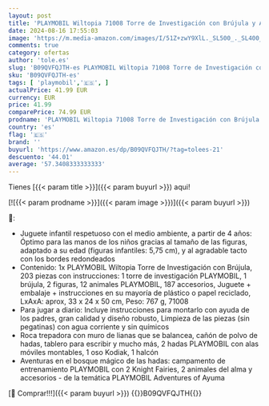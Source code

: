 ```yaml
---
layout: post
title: 'PLAYMOBIL Wiltopia 71008 Torre de Investigación con Brújula y Animales de Juguete  Juguete sostenible para niños a Partir de 4 años'
date: 2024-08-16 17:55:03
image: 'https://m.media-amazon.com/images/I/51Z+zwY9XlL._SL500_._SL400_.jpg'
comments: true
category: ofertas
author: 'tole.es'
slug: 'B09QVFQJTH-es PLAYMOBIL Wiltopia 71008 Torre de Investigación con...'
sku: 'B09QVFQJTH-es'
tags: [ 'playmobil','🇪🇸', ]
actualPrice: 41.99 EUR
currency: EUR
price: 41.99
comparePrice: 74.99 EUR
prodname: 'PLAYMOBIL Wiltopia 71008 Torre de Investigación con Brújula y Animales de Juguete  Juguete sostenible para niños a Partir de 4 años'
country: 'es'
flag: '🇪🇸'
brand: ''
buyurl: 'https://www.amazon.es/dp/B09QVFQJTH/?tag=tolees-21'
descuento: '44.01'
average: '57.3408333333333'
---
```


Tienes [{{< param title >}}]({{< param buyurl >}}) aqui!

[![{{< param prodname >}}]({{< param image >}})]({{< param buyurl >}})

🔎:

- Juguete infantil respetuoso con el medio ambiente, a partir de 4 años: Óptimo para las manos de los niños gracias al tamaño de las figuras, adaptado a su edad (figuras infantiles: 5,75 cm), y al agradable tacto con los bordes redondeados
- Contenido: 1x PLAYMOBIL Wiltopia Torre de Investigación con Brújula, 203 piezas con instrucciones: 1 torre de investigación PLAYMOBIL, 1 brújula, 2 figuras, 12 animales PLAYMOBIL, 187 accesorios, Juguete + embalaje + instrucciones en su mayoría de plástico o papel reciclado, LxAxA: aprox, 33 x 24 x 50 cm, Peso: 767 g, 71008
- Para jugar a diario: Incluye instrucciones para montarlo con ayuda de los padres, gran calidad y diseño robusto, Limpieza de las piezas (sin pegatinas) con agua corriente y sin químicos
- Roca trepadora con muro de lianas que se balancea, cañón de polvo de hadas, tablero para escribir y mucho más, 2 hadas PLAYMOBIL con alas móviles montables, 1 oso Kodiak, 1 halcón
- Aventuras en el bosque mágico de las hadas: campamento de entrenamiento PLAYMOBIL con 2 Knight Fairies, 2 animales del alma y accesorios - de la temática PLAYMOBIL Adventures of Ayuma

[🛒 Comprar!!!]({{< param buyurl >}})
{{<world>}}B09QVFQJTH{{</world>}}

